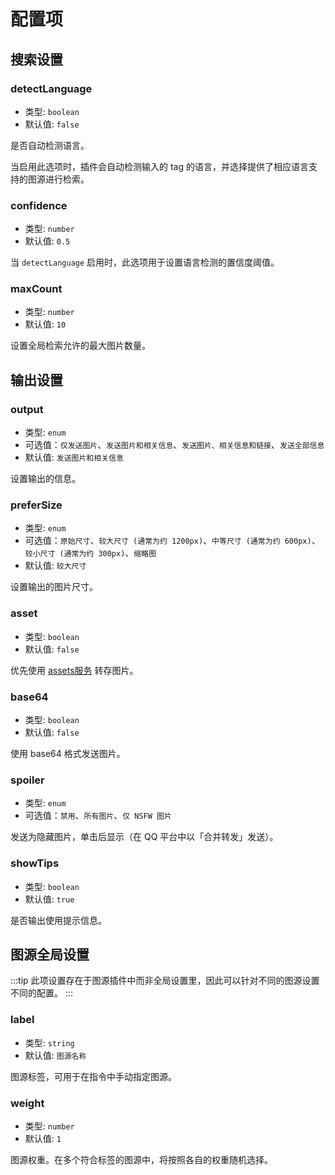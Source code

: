 # 配置项

## 搜索设置

### detectLanguage

- 类型: `boolean`
- 默认值: `false`

是否自动检测语言。

当启用此选项时，插件会自动检测输入的 tag 的语言，并选择提供了相应语言支持的图源进行检索。

### confidence

- 类型: `number`
- 默认值: `0.5`

当 `detectLanguage` 启用时，此选项用于设置语言检测的置信度阈值。

### maxCount

- 类型: `number`
- 默认值: `10`

设置全局检索允许的最大图片数量。

## 输出设置

### output

- 类型: `enum`
- 可选值：`仅发送图片`、`发送图片和相关信息`、`发送图片、相关信息和链接`、`发送全部信息`
- 默认值: `发送图片和相关信息`

设置输出的信息。

### preferSize

- 类型: `enum`
- 可选值：`原始尺寸`、`较大尺寸 (通常为约 1200px)`、`中等尺寸 (通常为约 600px)`、`较小尺寸 (通常为约 300px)`、`缩略图`
- 默认值: `较大尺寸`

设置输出的图片尺寸。

### asset

- 类型: `boolean`
- 默认值: `false`

优先使用 [assets服务](https://assets.koishi.chat/) 转存图片。

### base64

- 类型: `boolean`
- 默认值: `false`

使用 base64 格式发送图片。

### spoiler

- 类型: `enum`
- 可选值：`禁用`、`所有图片`、`仅 NSFW 图片`

发送为隐藏图片，单击后显示（在 QQ 平台中以「合并转发」发送）。

### showTips

- 类型: `boolean`
- 默认值: `true`

是否输出使用提示信息。

## 图源全局设置

:::tip
此项设置存在于图源插件中而非全局设置里，因此可以针对不同的图源设置不同的配置。
:::

### label

- 类型: `string`
- 默认值: `图源名称`

图源标签，可用于在指令中手动指定图源。

### weight

- 类型: `number`
- 默认值: `1`

图源权重。在多个符合标签的图源中，将按照各自的权重随机选择。
